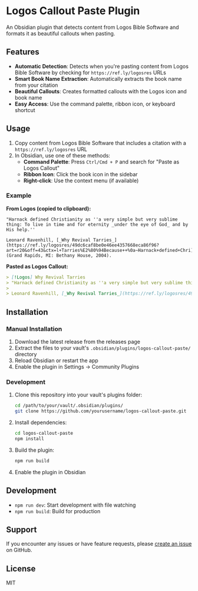 # Logos Callout Paste Plugin

An Obsidian plugin that detects content from Logos Bible Software and formats it as beautiful callouts when pasting.

## Features

- **Automatic Detection**: Detects when you're pasting content from Logos Bible Software by checking for `https://ref.ly/logosres` URLs
- **Smart Book Name Extraction**: Automatically extracts the book name from your citation
- **Beautiful Callouts**: Creates formatted callouts with the Logos icon and book name
- **Easy Access**: Use the command palette, ribbon icon, or keyboard shortcut

## Usage

1. Copy content from Logos Bible Software that includes a citation with a `https://ref.ly/logosres` URL
2. In Obsidian, use one of these methods:
   - **Command Palette**: Press `Ctrl/Cmd + P` and search for "Paste as Logos Callout"
   - **Ribbon Icon**: Click the book icon in the sidebar
   - **Right-click**: Use the context menu (if available)

### Example

**From Logos (copied to clipboard):**
```
"Harnack defined Christianity as ''a very simple but very sublime thing: To live in time and for eternity _under the eye of God_ and by His help.''

Leonard Ravenhill, [_Why Revival Tarries_](https://ref.ly/logosres/49dc6caf8be0e46ee4357668eca86f96?art=r20&off=43&ctx=l+Tarries%E2%80%94Because++%0a~Harnack+defined+Chri) (Grand Rapids, MI: Bethany House, 2004).
```

**Pasted as Logos Callout:**
```markdown
> [!Logos] Why Revival Tarries
> "Harnack defined Christianity as ''a very simple but very sublime thing: To live in time and for eternity _under the eye of God_ and by His help.''
> 
> Leonard Ravenhill, [_Why Revival Tarries_](https://ref.ly/logosres/49dc6caf8be0e46ee4357668eca86f96?art=r20&off=43&ctx=l+Tarries%E2%80%94Because++%0a~Harnack+defined+Chri) (Grand Rapids, MI: Bethany House, 2004).
```

## Installation

### Manual Installation

1. Download the latest release from the releases page
2. Extract the files to your vault's `.obsidian/plugins/logos-callout-paste/` directory
3. Reload Obsidian or restart the app
4. Enable the plugin in Settings → Community Plugins

### Development

1. Clone this repository into your vault's plugins folder:
   ```bash
   cd /path/to/your/vault/.obsidian/plugins/
   git clone https://github.com/yourusername/logos-callout-paste.git
   ```

2. Install dependencies:
   ```bash
   cd logos-callout-paste
   npm install
   ```

3. Build the plugin:
   ```bash
   npm run build
   ```

4. Enable the plugin in Obsidian

## Development

- `npm run dev`: Start development with file watching
- `npm run build`: Build for production

## Support

If you encounter any issues or have feature requests, please [create an issue](https://github.com/yourusername/logos-callout-paste/issues) on GitHub.

## License

MIT 